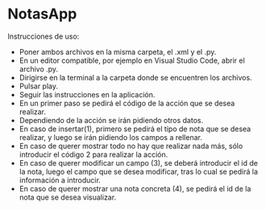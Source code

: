 # NotasApp

Instrucciones de uso:

- Poner ambos archivos en la misma carpeta, el .xml y el .py.
- En un editor compatible, por ejemplo en Visual Studio Code, abrir el archivo .py.
- Dirigirse en la terminal a la carpeta donde se encuentren los archivos.
- Pulsar play.
- Seguir las instrucciones en la aplicación.
- En un primer paso se pedirá el código de la acción que se desea realizar.
- Dependiendo de la acción se irán pidiendo otros datos.
- En caso de insertar(1), primero se pedirá el tipo de nota que se desea realizar, y luego se irán pidiendo los campos a rellenar.
- En caso de querer mostrar todo no hay que realizar nada más, sólo introducir el código 2 para realizar la acción.
- En caso de querer modificar un campo (3), se deberá introducir el id de la nota, luego el campo que se desea modificar, tras lo cual se pedirá la información a introducir.
- En caso de querer mostrar una nota concreta (4), se pedirá el id de la nota que se desea visualizar.
